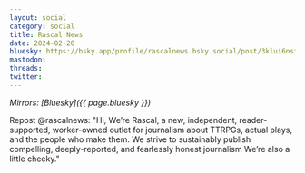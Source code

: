 ```yaml
---
layout: social
category: social
title: Rascal News
date: 2024-02-20
bluesky: https://bsky.app/profile/rascalnews.bsky.social/post/3klui6nsfi72p
mastodon:
threads:
twitter:
---
```


*Mirrors: [Bluesky]({{ page.bluesky }})*

Repost @rascalnews: "Hi, We’re Rascal, a new, independent, reader-supported, worker-owned outlet for journalism about TTRPGs, actual plays, and the people who make them. We strive to sustainably publish compelling, deeply-reported, and fearlessly honest journalism We’re also a little cheeky."
